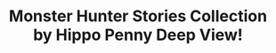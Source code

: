 ---
title: Monster Hunter Stories Collection by Hippo Penny Deep View!
layout: scoredetail
permalink: /meta-score/monster-hunter-stories-collection
header:
  teaser: /assets/images/monster-hunter-stories-collection.jpg
  video:
    id: Pfl44VRR3Z4
    provider: youtube
---